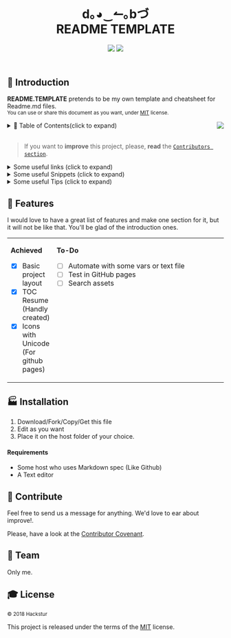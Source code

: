 <!------------------- HEADER SECTION -------------------------->
<header>
 <h1 align="center"><strong> d｡◕‿↼｡bづ </strong><br/>README TEMPLATE</h1>
  <!-- BADGET BUTTONS -->
<p align="center">
  <img src="https://img.shields.io/badge/Status-Development-lightgray.svg?style=flat" />
  <img src="https://img.shields.io/badge/License-MIT-blue.svg?style=flat" />
 </p>
</header>
<p></p> <!-- BLANK PARAGRAPH TO FIX HTML HEADER IN GITHUB PAGES TEMPLATE -->
<!------------------- END OF HEADER SECTION -------------------->

<!-- INTRODUCTION -->

## 💬 Introduction  

**README.TEMPLATE** pretends to be my own template and cheatsheet for Readme.md files.  
<sup>You can use or share this document as you want, under [MIT](LICENSE) license. </sup><br/>


<img align="right" float="left" src="http://via.placeholder.com/400x200?text=d.^_^.b"/>

<!-- TABLE OF CONTENTS -->

<details><summary>📑 Table of Contents(click to expand)</summary><p>

- [Introduction](#-introduction)
- [Features](#-features)
- [Installation](#-installation)
- [Contribute](#-contribute)
- [Team](#-team)
- [License](#-license)
---

</p></details><br/>

<!-- END TABLE OF CONTENTS -->

> If you want to **improve** this project, please, **read** the [`Contributors section`](#-contribute).


<!------------------- EXPANDABLE TIPS SECTION ---------------------------->
<!-- Links -->
<details> <summary> Some useful links (click to expand)</summary>
<p>
Compilation of well designed Markdown README documents and some articles of interest.  
* [**Github Help Site**](https://help.github.com/categories/writing-on-github/)  
You know, the official guide.  
* [**Markdown PDF CheatSheet**](https://guides.github.com/pdfs/markdown-cheatsheet-online.pdf)  
Little cookbook.  

---

</p></details>

<!-- Snippets -->
<details> <summary> Some useful Snippets (click to expand)</summary>
<p>

<details> <summary> Basic Markdown (click to expand)</summary>
<p>

<table>
<tr>
<td>

**HEADERS**  
``` 
# H1
## H2
### H3
#### H4
##### H5
###### H6
``` 

</td>
<td>

# H1
## H2
### H3
#### H4
##### H5
###### H6

</td>
</tr>
<tr>
<td>
 
**EMPHASIS**  
``` 
italics, with *asterisks* or _underscores_
bold, with **asterisks** or __underscores__
Combined with **asterisks and _underscores_**
Strikethrough uses two tildes. ~~Scratch this.~~
```  

</td>
<td>

italics, with *asterisks* or _underscores_
bold, with **asterisks** or __underscores__
Combined with **asterisks and _underscores_**
Strikethrough uses two tildes. ~~Scratch this.~~

</td>
</tr>
<tr>
<td>
 
**LIST**  
``` 
1. First ordered list item
2. Another item
  * Unordered sub-list. 
1. Actual numbers don't matter, just that it's a number
  1. Ordered sub-list
4. And another item.
* Unordered list can use asterisks
- Or minuses
+ Or pluses
   a line break
   trailing spaces are not required.
```  

</td>
<td>

1. First ordered list item
2. Another item  
  * Unordered sub-list. 
1. Actual numbers don't matter, just that it's a number
  1. Ordered sub-list
4. And another item. 
* Unordered list can use asterisks  
- Or minuses  
+ Or pluses  
   a line break 
   trailing spaces are not required.  

</td>
</tr>
<tr>
<td>
 
**LINKS**  
``` 
[link](https://www.google.com)

[with title](https://www.google.com "Google's Homepage")

[reference][reference text]

[relative](../blob/master/LICENSE)

[numbers reference][1]

Empty and use the [link text itself].

URLs and URLs get turned into links. 
http://www.example.com 
or <http://www.example.com> 
and sometimes example.com 
(but not on Github, for example).

[reference text]: https://www.mozilla.org
[1]: http://slashdot.org
[link text itself]: http://www.reddit.com
```  

</td>
<td>

[link](https://www.google.com)

[with title](https://www.google.com "Google's Homepage")

[reference][reference text]

[relative](../blob/master/LICENSE)

[numbers reference][1]

Empty and use the [link text itself].

URLs and URLs get turned into links. 
http://www.example.com 
or <http://www.example.com> 
and sometimes example.com 
(but not on Github, for example).

[reference text]: https://www.mozilla.org

[1]: http://slashdot.org

[link text itself]: http://www.reddit.com

</td>
</tr>
<tr>
<td>
 

</td>
</tr>
</table>



</p></details>

---

</p></details>

<!-- Snippets -->
<details> <summary> Some useful Tips (click to expand)</summary>
<p style="padding-left:40px">


---

</p></details>

<!------------------- END OF TIPS SECTION --------------------->
<!--########## END OF README.TEMPLATE INTRODUCTION ##########-->

## 🏅 Features

<!-- FEATURES ACHIEVED -->
I would love to have a great list of features and make one section for it, but it will not be like that. You'll be glad of the introduction ones.

<table align="center">
<tr width="900px" style="display:table-style;">
<td width="400px" align="left" style="display:cell-style;">

**Achieved**
- [X] Basic project layout
- [X] TOC Resume (Handly created)
- [X] Icons with Unicode (For github pages)

</td>
<td width="400px" align="left" style="display:cell-style;float:left;">

**To-Do**
- [ ] Automate with some vars or text file
- [ ] Test in GitHub pages
- [ ] Search assets

</td>
</tr>
</table>

<!-- INSTALLATION  SECTION -->

## 🏭 Installation
1. Download/Fork/Copy/Get this file  
1. Edit as you want  
1. Place it on the host folder of your choice.  

#### Requirements  
* Some host who uses Markdown spec (Like Github)  
* A Text editor  

<!-- CONTRIBUTE -->

## 💎 Contribute
Feel free to send us a message for anything. We'd love to ear about improve!.

Please, have a look at the [Contributor Covenant][contributor covenant].

<!-- TEAM -->

## 🏀 Team  
Only me.

<!-- LICENSE -->
## 🎓 License  
<sub> © 2018 Hackstur </sub>  

This project is released under the terms of the [MIT][license file] license.

<!------------ RELATIVE LINKS ----------->

[license file]: LICENSE  
[contributor covenant]: https://www.contributor-covenant.org/version/1/4/code-of-conduct.htm  
